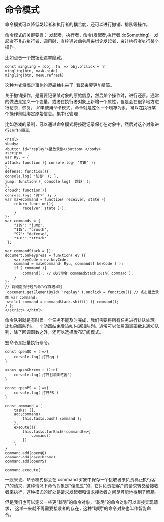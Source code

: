 # 命令模式

命令模式可以降低发起者和执行者的耦合度，还可以进行撤销、排队等操作。

命令模式的关键要素： 发起者，执行者，命令(发起者,执行者.doSomething)。发起者不关心执行者，调用时，直接通过命令层来绑定发起者，来让执行者执行某个操作。

比如点击一个按钮让遮罩隐藏。

```
const mingling = (obj, fn) => obj.onclick = fn
mingling(btn, mask.hide)
mingling(btn, menu.refresh)
```

这种方式将绑定事件的逻辑抽出来了, 看起来要更加精简。

关于撤销操作，是需要记录某对象的原始信息，然后某个操作时，进行还原。通常的做法是定义一个变量，或者在执行者对象上新增一个属性，但是会在很多地方进行记录，恢复。 如果使用命令模式，命令就是这么一个缓存对象。可以在执行某个操作前就绑定原始信息。集中化管理

比如游戏的录制，可以通过命令模式将按键记录保存在对象中，然后对这个对象进行shift()重现。

```
<html> 
<body>
<button id="replay">播放录像</button> </body>
<script>
var Ryu = {
attack: function(){ console.log( '攻击' );
},
defense: function(){
console.log( '防御' ); },
jump: function(){ console.log( '跳跃' );
},
crouch: function(){
console.log( '蹲下' ); }
var makeCommand = function( receiver, state ){ 
    return function(){
        receiver[ state ]();
    } 
};
var commands = { 
    "119": "jump",
    "115": "crouch", 
    "97": "defense", 
    "100": "attack"
 };

var commandStack = [];
document.onkeypress = function( ev ){
    var keyCode = ev.keyCode,
    command = makeCommand( Ryu, commands[ keyCode ] );
    if ( command ){
        command(); // 执行命令 commandStack.push( command );
    } 
};
// 将刚刚执行过的命令保存进堆栈
 document.getElementById( 'replay' ).onclick = function(){ // 点击播放录像 var command;
 while( command = commandStack.shift() ){ command();
} };
</script> </html>
```

命令队列就是有时候一个任务不能及时完成，我们需要将所有任务进行排队处理。比如动画队列。一个动画结束后该如何通知队列。通常可以使用回调函数来通知队 列，除了回调函数之外，还可以选择发布订阅模式。

宏命令是批量执行命令。

```
const openQQ = ()=>{
    console.log('打开qq')
}

const openChrome = ()=>{
    console.log('打开谷歌浏览器')
}

const openPS = ()=>{
    console.log('打开PS')
}

const command = {
    tasks: [],
    add(command){
        this.tasks.push( command );
    },
    execute(){
        this.tasks.forEach((command)=>{
            command()
        })
    }
}
command.add(openQQ)
command.add(openChrome)
command.add(openPS)

command.execute()
```

一般来说，命令模式都会在 command 对象中保存一个接收者来负责真正执行客户的请求，这种情况下命令对象是“傻瓜式”的，它只负责把客户的请求转交给接收者来执行，这种模式的好处是请求发起者和请求接收者之间尽可能地得到了解耦。

但是我们也可以定义一些更“聪明”的命令对象，“聪明”的命令对象可以直接实现请求， 这样一来就不再需要接收者的存在，这种“聪明”的命令对象也叫作智能命令。

